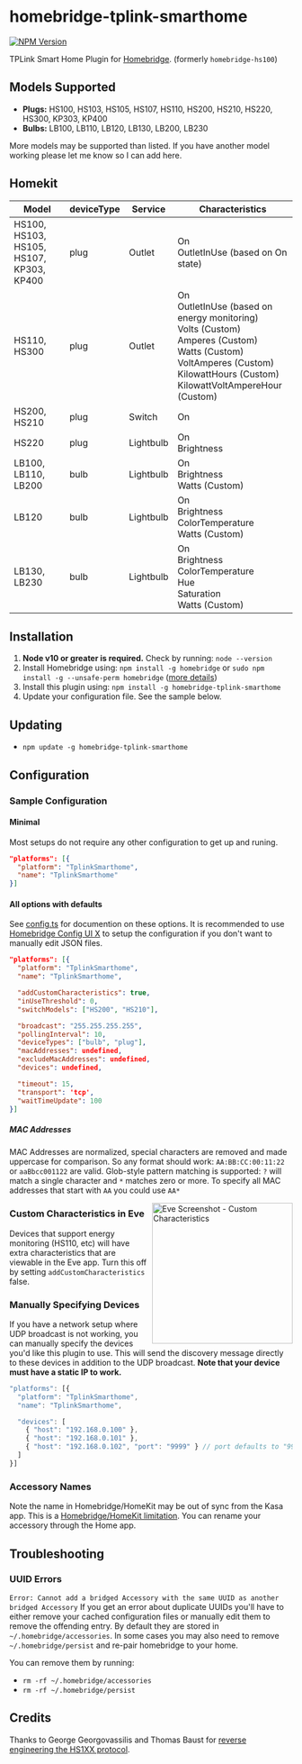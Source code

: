 <!-- markdownlint-disable MD033 -->

# homebridge-tplink-smarthome

[![NPM Version](https://img.shields.io/npm/v/homebridge-tplink-smarthome.svg)](https://www.npmjs.com/package/homebridge-tplink-smarthome)

TPLink Smart Home Plugin for [Homebridge](https://github.com/nfarina/homebridge). (formerly `homebridge-hs100`)

## Models Supported

- **Plugs:** HS100, HS103, HS105, HS107, HS110, HS200, HS210, HS220, HS300, KP303, KP400
- **Bulbs:** LB100, LB110, LB120, LB130, LB200, LB230

More models may be supported than listed. If you have another model working please let me know so I can add here.

## Homekit

| Model                                    | deviceType | Service   | Characteristics                                                                                                                                                                                    |
| ---------------------------------------- | ---------- | --------- | -------------------------------------------------------------------------------------------------------------------------------------------------------------------------------------------------- |
| HS100, HS103, HS105, HS107, KP303, KP400 | plug       | Outlet    | On<br/>OutletInUse (based on On state)                                                                                                                                                             |
| HS110, HS300                             | plug       | Outlet    | On<br/>OutletInUse (based on energy monitoring)<br/>Volts (Custom)<br/>Amperes (Custom)<br/>Watts (Custom)<br/>VoltAmperes (Custom)<br/>KilowattHours (Custom)<br/>KilowattVoltAmpereHour (Custom) |
| HS200, HS210                             | plug       | Switch    | On                                                                                                                                                                                                 |
| HS220                                    | plug       | Lightbulb | On<br/>Brightness                                                                                                                                                                                  |
| LB100, LB110, LB200                      | bulb       | Lightbulb | On<br/>Brightness<br/>Watts (Custom)                                                                                                                                                               |
| LB120                                    | bulb       | Lightbulb | On<br/>Brightness<br/>ColorTemperature<br/>Watts (Custom)                                                                                                                                          |
| LB130, LB230                             | bulb       | Lightbulb | On<br/>Brightness<br/>ColorTemperature<br/>Hue<br/>Saturation<br/>Watts (Custom)                                                                                                                   |

## Installation

1. **Node v10 or greater is required.** Check by running: `node --version`
2. Install Homebridge using: `npm install -g homebridge` or `sudo npm install -g --unsafe-perm homebridge` ([more details](https://github.com/nfarina/homebridge#installation))
3. Install this plugin using: `npm install -g homebridge-tplink-smarthome`
4. Update your configuration file. See the sample below.

## Updating

- `npm update -g homebridge-tplink-smarthome`

## Configuration

### Sample Configuration

#### Minimal

Most setups do not require any other configuration to get up and runing.

```json
"platforms": [{
  "platform": "TplinkSmarthome",
  "name": "TplinkSmarthome"
}]
```

#### All options with defaults

See [config.ts](src/config.ts) for documention on these options. It is recommended to use [Homebridge Config UI X](https://github.com/oznu/homebridge-config-ui-x) to setup the configuration if you don't want to manually edit JSON files.

```json
"platforms": [{
  "platform": "TplinkSmarthome",
  "name": "TplinkSmarthome",

  "addCustomCharacteristics": true,
  "inUseThreshold": 0,
  "switchModels": ["HS200", "HS210"],

  "broadcast": "255.255.255.255",
  "pollingInterval": 10,
  "deviceTypes": ["bulb", "plug"],
  "macAddresses": undefined,
  "excludeMacAddresses": undefined,
  "devices": undefined,

  "timeout": 15,
  "transport": 'tcp',
  "waitTimeUpdate": 100
}]
```

##### MAC Addresses

MAC Addresses are normalized, special characters are removed and made uppercase for comparison. So any format should work: `AA:BB:CC:00:11:22` or `aaBbcc001122` are valid. Glob-style pattern matching is supported: `?` will match a single character and `*` matches zero or more. To specify all MAC addresses that start with `AA` you could use `AA*`

<img src="https://user-images.githubusercontent.com/1383980/30236344-5ca0e866-94cc-11e7-9cf7-bb5632291082.png" align="right" alt="Eve Screenshot - Custom Characteristics" width=250>

### Custom Characteristics in Eve

Devices that support energy monitoring (HS110, etc) will have extra characteristics that are viewable in the Eve app. Turn this off by setting `addCustomCharacteristics` false.

### Manually Specifying Devices

If you have a network setup where UDP broadcast is not working, you can manually specify the devices you'd like this plugin to use. This will send the discovery message directly to these devices in addition to the UDP broadcast. **Note that your device must have a static IP to work.**

```js
"platforms": [{
  "platform": "TplinkSmarthome",
  "name": "TplinkSmarthome",

  "devices": [
    { "host": "192.168.0.100" },
    { "host": "192.168.0.101" },
    { "host": "192.168.0.102", "port": "9999" } // port defaults to "9999" but can be overriden
  ]
}]
```

### Accessory Names

Note the name in Homebridge/HomeKit may be out of sync from the Kasa app. This is a [Homebridge/HomeKit limitation](https://github.com/nfarina/homebridge#limitations). You can rename your accessory through the Home app.

## Troubleshooting

### UUID Errors

`Error: Cannot add a bridged Accessory with the same UUID as another bridged Accessory`
If you get an error about duplicate UUIDs you'll have to either remove your cached configuration files or manually edit them to remove the offending entry. By default they are stored in `~/.homebridge/accessories`. In some cases you may also need to remove `~/.homebridge/persist` and re-pair homebridge to your home.

You can remove them by running:

- `rm -rf ~/.homebridge/accessories`
- `rm -rf ~/.homebridge/persist`

## Credits

Thanks to George Georgovassilis and Thomas Baust for [reverse engineering the HS1XX protocol](https://blog.georgovassilis.com/2016/05/07/controlling-the-tp-link-hs100-wi-fi-smart-plug/).
